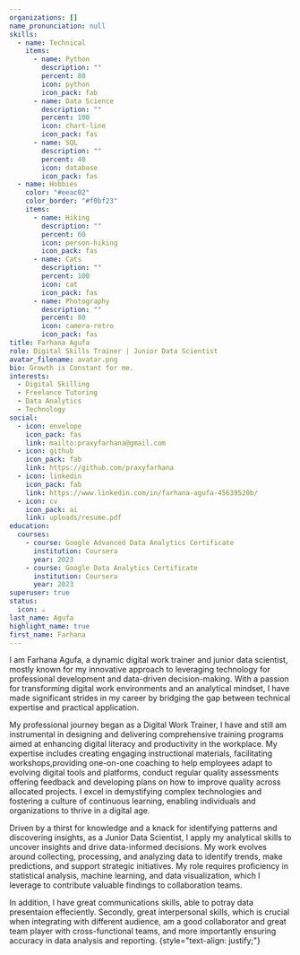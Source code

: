 ```yaml
---
organizations: []
name_pronunciation: null
skills:
  - name: Technical
    items:
      - name: Python
        description: ""
        percent: 80
        icon: python
        icon_pack: fab
      - name: Data Science
        description: ""
        percent: 100
        icon: chart-line
        icon_pack: fas
      - name: SQL
        description: ""
        percent: 40
        icon: database
        icon_pack: fas
  - name: Hobbies
    color: "#eeac02"
    color_border: "#f0bf23"
    items:
      - name: Hiking
        description: ""
        percent: 60
        icon: person-hiking
        icon_pack: fas
      - name: Cats
        description: ""
        percent: 100
        icon: cat
        icon_pack: fas
      - name: Photography
        description: ""
        percent: 80
        icon: camera-retro
        icon_pack: fas
title: Farhana Agufa
role: Digital Skills Trainer | Junior Data Scientist
avatar_filename: avatar.png
bio: Growth is Constant for me.
interests:
  - Digital Skilling
  - Freelance Tutoring
  - Data Analytics
  - Technology
social:
  - icon: envelope
    icon_pack: fas
    link: mailto:praxyfarhana@gmail.com
  - icon: github
    icon_pack: fab
    link: https://github.com/praxyfarhana
  - icon: linkedin
    icon_pack: fab
    link: https://www.linkedin.com/in/farhana-agufa-45639520b/
  - icon: cv
    icon_pack: ai
    link: uploads/resume.pdf
education:
  courses:
    - course: Google Advanced Data Analytics Certificate
      institution: Coursera
      year: 2023
    - course: Google Data Analytics Certificate
      institution: Coursera
      year: 2023
superuser: true
status:
  icon: ☕️
last_name: Agufa
highlight_name: true
first_name: Farhana
---
```


I am Farhana Agufa, a dynamic digital work trainer and junior data scientist, mostly known for my innovative approach to leveraging technology for professional development and data-driven decision-making. With a passion for transforming digital work environments and an analytical mindset, I have made significant strides in my career by bridging the gap between technical expertise and practical application.


My professional journey began as a Digital Work Trainer, I have and still am instrumental in designing and delivering comprehensive training programs aimed at enhancing digital literacy and productivity in the workplace. My expertise includes creating engaging instructional materials, facilitating workshops,providing one-on-one coaching to help employees adapt to evolving digital tools and platforms, conduct regular quality assessments offering feedback and developing plans on how to improve quality across allocated projects. I excel in demystifying complex technologies and fostering a culture of continuous learning, enabling individuals and organizations to thrive in a digital age.

Driven by a thirst for knowledge and a knack for identifying patterns and discovering insights, as a Junior Data Scientist, I apply my analytical skills to uncover insights and drive data-informed decisions. My work evolves around collecting, processing, and analyzing data to identify trends, make predictions, and support strategic initiatives. My role requires proficiency in statistical analysis, machine learning, and data visualization, which I leverage to contribute valuable findings to collaboration teams. 

In addition, I have great communications skills, able to potray data presentaion effeciently. Secondly, great interpersonal skills, which is crucial when integrating with different audience, am a good collaborator and great team player with cross-functional teams, and more importantly ensuring accuracy in data analysis and reporting.
{style="text-align: justify;"}
